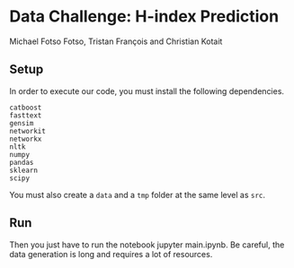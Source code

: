 # Data Challenge: H-index Prediction

Michael Fotso Fotso, Tristan François and Christian Kotait

## Setup

In order to execute our code, you must install the following dependencies.

```
catboost
fasttext
gensim
networkit
networkx
nltk
numpy
pandas
sklearn
scipy
```

You must also create a `data` and a `tmp` folder at the same level as `src`.

## Run

Then you just have to run the notebook jupyter main.ipynb.  Be careful, the data generation is long and requires a lot of resources.